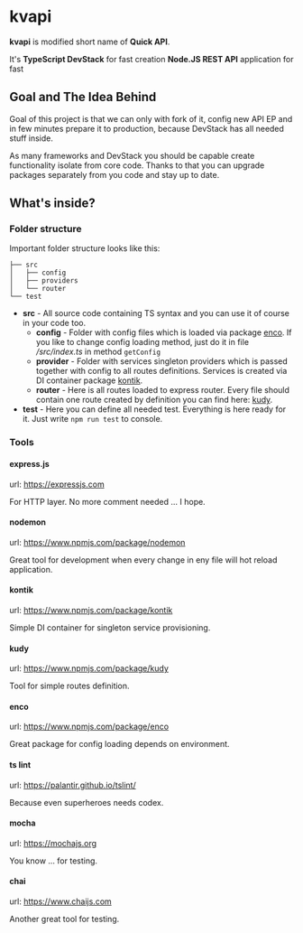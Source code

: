# kvapi

__kvapi__ is modified short name of __Quick API__.

It's __TypeScript DevStack__ for fast creation __Node.JS REST API__ application for fast 

## Goal and The Idea Behind

Goal of this project is that we can only with fork of it, config new API EP and in few minutes prepare it to production, 
because DevStack has all needed stuff inside.

As many frameworks and DevStack you should be capable create functionality isolate from core code. Thanks to that
you can upgrade packages separately from you code and stay up to date.

## What's inside?

### Folder structure

Important folder structure looks like this:

```
├── src
│   ├── config
│   ├── providers
│   └── router
└── test
```

- __src__ - All source code containing TS syntax and you can use it of course in your code too. 
  - __config__ - Folder with config files which is loaded via package [enco](https://www.npmjs.com/package/enco).
  If you like to change config loading method, just do it in file */src/index.ts* in method `getConfig`
  - __provider__ - Folder with services singleton providers which is passed together with config to all routes definitions.
  Services is created via DI container package [kontik](https://www.npmjs.com/package/kontik).
  - __router__ - Here is all routes loaded to express router. Every file should contain one route created by definition
  you can find here: [kudy](https://www.npmjs.com/package/kudy).
- __test__ - Here you can define all needed test. Everything is here ready for it. Just write `npm run test` to console.


### Tools


#### express.js

url: https://expressjs.com

For HTTP layer. No more comment needed ... I hope.


#### nodemon

url: https://www.npmjs.com/package/nodemon 

Great tool for development when every change in eny file will hot reload application.


#### kontik

url: https://www.npmjs.com/package/kontik

Simple DI container for singleton service provisioning.


#### kudy

url: https://www.npmjs.com/package/kudy

Tool for simple routes definition.


#### enco

url: https://www.npmjs.com/package/enco

Great package for config loading depends on environment.


#### ts lint

url: https://palantir.github.io/tslint/

Because even superheroes needs codex.


#### mocha

url: https://mochajs.org

You know ... for testing.


#### chai

url: https://www.chaijs.com

Another great tool for testing.


